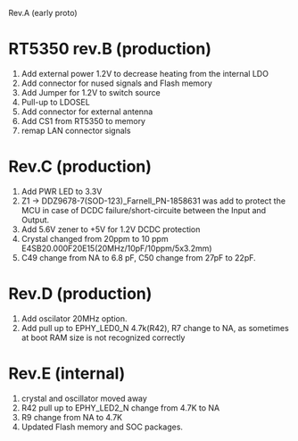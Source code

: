 Rev.A (early proto)

RT5350 rev.B (production)
=========================
1. Add external power 1.2V to decrease heating from the internal LDO
2. Add connector for nused signals and Flash memory
3. Add Jumper for 1.2V to switch source
4. Pull-up to LDOSEL
5. Add connector for external antenna
6. Add CS1 from RT5350 to memory
7. remap LAN connector signals 

Rev.C (production)
==================
1. Add PWR LED to 3.3V
2. Z1 -> DDZ9678-7(SOD-123)_Farnell_PN-1858631 was add to protect the MCU in case of DCDC failure/short-circuite between the Input and Output.
3. Add 5.6V zener to +5V for 1.2V DCDC protection
4. Crystal changed from 20ppm to 10 ppm E4SB20.000F20E15(20MHz/10pF/10ppm/5x3.2mm)
5. C49 change from NA to 6.8 pF, C50 change from 27pF to 22pF. 

Rev.D (production)
==================
1. Add oscilator 20MHz option.
2. Add pull up to EPHY_LED0_N 4.7k(R42), R7 change to NA, as sometimes at boot RAM size is not recognized correctly 

Rev.E (internal)
================
1. crystal and oscillator moved away
2. R42 pull up to EPHY_LED2_N change from 4.7K to NA
3. R9 change from NA to 4.7K
4. Updated Flash memory and SOC packages.

